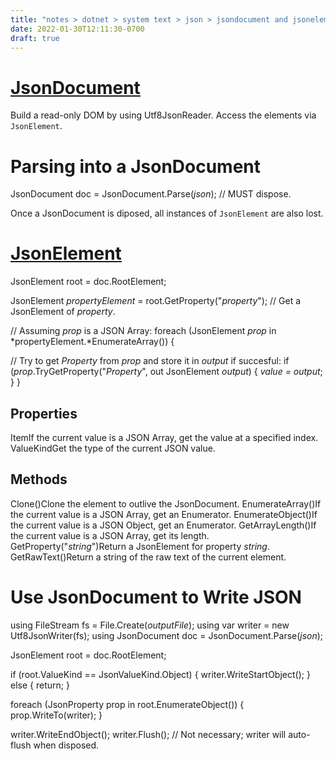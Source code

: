 ```yaml
---
title: "notes > dotnet > system text > json > jsondocument and jsonelement"
date: 2022-01-30T12:11:30-0700
draft: true
---
```

# [JsonDocument](https://docs.microsoft.com/en-us/dotnet/api/system.text.json.jsondocument?view=net-6.0)
Build a read-only DOM by using Utf8JsonReader. Access the elements via `JsonElement`.

# Parsing into a JsonDocument
JsonDocument doc = JsonDocument.Parse(*json*); // MUST dispose.

Once a JsonDocument is diposed, all instances of `JsonElement` are also lost.

# [JsonElement](https://docs.microsoft.com/en-us/dotnet/api/system.text.json.jsonelement?view=net-6.0)
JsonElement root = doc.RootElement;

JsonElement *propertyElement* = root.GetProperty("*property*"); // Get a JsonElement of *property*.

// Assuming *prop* is a JSON Array:
foreach (JsonElement *prop* in *propertyElement.*EnumerateArray()) {

// Try to get *Property* from *prop* and store it in *output* if succesful:
if (*prop*.TryGetProperty("*Property*", out JsonElement *output*) {
*value = output*;
}
}

## Properties
ItemIf the current value is a JSON Array, get the value at a specified index.
ValueKindGet the type of the current JSON value.

## Methods
Clone()Clone the element to outlive the JsonDocument.
EnumerateArray()If the current value is a JSON Array, get an Enumerator.
EnumerateObject()If the current value is a JSON Object, get an Enumerator.
GetArrayLength()If the current value is a JSON Array, get its length.
GetProperty("*string*")Return a JsonElement for property *string*.
GetRawText()Return a string of the raw text of the current element.

# Use JsonDocument to Write JSON
using FileStream fs = File.Create(*outputFile*);
using var writer = new Utf8JsonWriter(fs);
using JsonDocument doc = JsonDocument.Parse(*json*);

JsonElement root = doc.RootElement;

if (root.ValueKind == JsonValueKind.Object) {
writer.WriteStartObject();
}
else { return; }

foreach (JsonProperty prop in root.EnumerateObject()) {
prop.WriteTo(writer);
}

writer.WriteEndObject();
writer.Flush(); // Not necessary; writer will auto-flush when disposed.